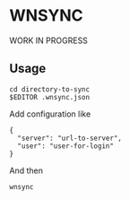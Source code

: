 WNSYNC
======

WORK IN PROGRESS

Usage
-----

```
cd directory-to-sync
$EDITOR .wnsync.json
```

Add configuration like

```
{
  "server": "url-to-server",
  "user": "user-for-login"
}
```

And then

```
wnsync
```